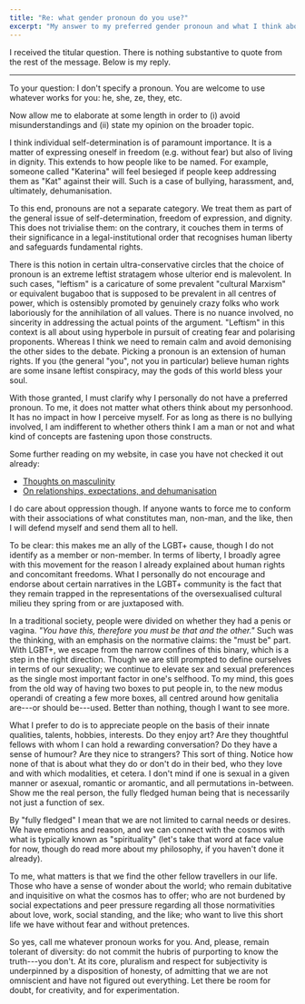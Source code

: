 ```yaml
---
title: "Re: what gender pronoun do you use?"
excerpt: "My answer to my preferred gender pronoun and what I think about the broader topic."
---
```


I received the titular question.  There is nothing substantive to quote
from the rest of the message.  Below is my reply.

* * *

To your question: I don't specify a pronoun.  You are welcome to use
whatever works for you: he, she, ze, they, etc.

Now allow me to elaborate at some length in order to (i) avoid
misunderstandings and (ii) state my opinion on the broader topic.

I think individual self-determination is of paramount importance.  It is
a matter of expressing oneself in freedom (e.g. without fear) but also
of living in dignity.  This extends to how people like to be named.  For
example, someone called "Katerina" will feel besieged if people keep
addressing them as "Kat" against their will.  Such is a case of
bullying, harassment, and, ultimately, dehumanisation.

To this end, pronouns are not a separate category.  We treat them as
part of the general issue of self-determination, freedom of expression,
and dignity.  This does not trivialise them: on the contrary, it couches
them in terms of their significance in a legal-institutional order that
recognises human liberty and safeguards fundamental rights.

There is this notion in certain ultra-conservative circles that the
choice of pronoun is an extreme leftist stratagem whose ulterior end is
malevolent.  In such cases, "leftism" is a caricature of some prevalent
"cultural Marxism" or equivalent bugaboo that is supposed to be
prevalent in all centres of power, which is ostensibly promoted by
genuinely crazy folks who work laboriously for the annihilation of all
values.  There is no nuance involved, no sincerity in addressing the
actual points of the argument.  "Leftism" in this context is all about
using hyperbole in pursuit of creating fear and polarising proponents.
Whereas I think we need to remain calm and avoid demonising the other
sides to the debate.  Picking a pronoun is an extension of human rights.
If you (the general "you", not you in particular) believe human rights
are some insane leftist conspiracy, may the gods of this world bless
your soul.

With those granted, I must clarify why I personally do not have a
preferred pronoun.  To me, it does not matter what others think about my
personhood.  It has no impact in how I perceive myself.  For as long as
there is no bullying involved, I am indifferent to whether others think
I am a man or not and what kind of concepts are fastening upon those
constructs.

Some further reading on my website, in case you have not checked it out
already:

+ [Thoughts on masculinity](https://protesilaos.com/commentary/2022-06-20-thoughts-masculinity/)
+ [On relationships, expectations, and dehumanisation](https://protesilaos.com/commentary/2022-04-06-relationships-expectations-dehumanisation/)

I do care about oppression though.  If anyone wants to force me to
conform with their associations of what constitutes man, non-man, and
the like, then I will defend myself and send them all to hell.

To be clear: this makes me an ally of the LGBT+ cause, though I do not
identify as a member or non-member.  In terms of liberty, I broadly
agree with this movement for the reason I already explained about human
rights and concomitant freedoms.  What I personally do not encourage and
endorse about certain narratives in the LGBT+ community is the fact that
they remain trapped in the representations of the oversexualised
cultural milieu they spring from or are juxtaposed with.

In a traditional society, people were divided on whether they had a
penis or vagina.  _"You have this, therefore you must be that and the
other."_  Such was the thinking, with an emphasis on the normative
claims: the "must be" part.  With LGBT+, we escape from the narrow
confines of this binary, which is a step in the right direction.  Though
we are still prompted to define ourselves in terms of our sexuality; we
continue to elevate sex and sexual preferences as the single most
important factor in one's selfhood.  To my mind, this goes from the old
way of having two boxes to put people in, to the new modus operandi of
creating a few more boxes, all centred around how genitalia are---or
should be---used.  Better than nothing, though I want to see more.

What I prefer to do is to appreciate people on the basis of their innate
qualities, talents, hobbies, interests.  Do they enjoy art?  Are they
thoughtful fellows with whom I can hold a rewarding conversation?  Do
they have a sense of humour?  Are they nice to strangers?  This sort of
thing.  Notice how none of that is about what they do or don't do in
their bed, who they love and with which modalities, et cetera.  I don't
mind if one is sexual in a given manner or asexual, romantic or
aromantic, and all permutations in-between.  Show me the real person,
the fully fledged human being that is necessarily not just a function of
sex.

By "fully fledged" I mean that we are not limited to carnal needs or
desires.  We have emotions and reason, and we can connect with the
cosmos with what is typically known as "spirituality" (let's take that
word at face value for now, though do read more about my philosophy, if
you haven't done it already).

To me, what matters is that we find the other fellow travellers in our
life.  Those who have a sense of wonder about the world; who remain
dubitative and inquisitive on what the cosmos has to offer; who are not
burdened by social expectations and peer pressure regarding all those
normativities about love, work, social standing, and the like; who want
to live this short life we have without fear and without pretences.

So yes, call me whatever pronoun works for you.  And, please, remain
tolerant of diversity: do not commit the hubris of purporting to know
the truth---you don't.  At its core, pluralism and respect for
subjectivity is underpinned by a disposition of honesty, of admitting
that we are not omniscient and have not figured out everything.  Let
there be room for doubt, for creativity, and for experimentation.

